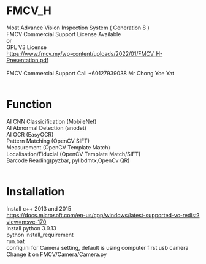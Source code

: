 # FMCV_H<br>
Most Advance Vision Inspection System ( Generation 8 )<br>
FMCV Commercial Support License Available<br>
or<br>
GPL V3 License<br>
https://www.fmcv.my/wp-content/uploads/2022/01/FMCV_H-Presentation.pdf<br>
<br>
FMCV Commercial Support Call +60127939038 Mr Chong Yoe Yat<br>
<br>
# Function<br>
AI CNN Classicification (MobileNet)<br>
AI Abnormal Detection (anodet)<br>
AI OCR (EasyOCR)<br>
Pattern Matching (OpenCV SIFT)<br>
Measurement (OpenCV Template Match)<br>
Localisation/Fiducial (OpenCV Template Match/SIFT)<br>
Barcode Reading(pyzbar, pylibdmtx,OpenCv QR)<br>
<br>
# Installation<br>
Install c++ 2013 and 2015<br>
https://docs.microsoft.com/en-us/cpp/windows/latest-supported-vc-redist?view=msvc-170<br>
Install python 3.9.13<br>
python install_requirement<br>
run.bat<br>
config.ini for Camera setting, default is using computer first usb camera<br>
Change it on FMCV/Camera/Camera.py<br>
